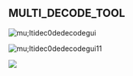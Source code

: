 ## MULTI_DECODE_TOOL 

![mu;ltidec0dedecodegui](https://user-images.githubusercontent.com/62290930/170999331-96cf917b-1787-404b-b832-e58da218c467.png)

![mu;ltidec0dedecodegui11](https://user-images.githubusercontent.com/62290930/171000179-dd4f0a43-d36f-4071-a90b-d29b0dc483b8.png)


![](https://badgen.net/badge/icon/VS%20Code?icon=visualstudio&label=Made%20with)
